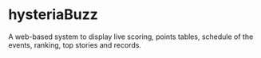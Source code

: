 # hysteriaBuzz
A web-based system to display live scoring, points tables, schedule of the events, ranking, top stories and records.

